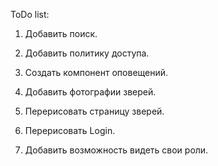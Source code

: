 ToDo list:
1. Добавить поиск.
1. Добавить политику доступа.
2. Создать компонент оповещений.
3. Добавить фотографии зверей.
4. Перерисовать страницу зверей.

5. Перерисовать Login.
6. Добавить возможность видеть свои роли.